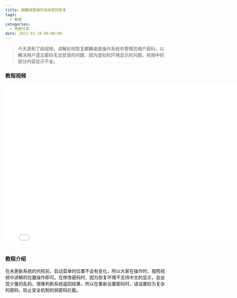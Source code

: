 ```yaml
---
title: 麒麟桌面操作系统密码恢复
tags:
  - 教程
categories:
  - 视频分享
date: 2022-03-18 00:00:00
---
```


> 今天录制了段视频，讲解如何恢复麒麟桌面操作系统中管理员用户密码，以解决用户遗忘密码无法登录的问题，因为虚拟机环境显示的问题，视频中的部分内容显示不全。

<!-- more -->

### 教程视频

<iframe src="//player.bilibili.com/player.html?aid=594517758&bvid=BV1Cq4y147By&cid=544900536&page=1" scrolling="no" border="0" frameborder="no" framespacing="0" allowfullscreen="true" width="774" height="514"> </iframe>

### 教程介绍

在未更新系统的内核前，启动菜单的位置不会有变化，所以大家在操作时，按照视频中讲解的位置操作即可。在修改密码时，因为恢复环境不支持中文的显示，会出现少量的乱码，很难判断系统返回结果，所以在重新设置密码时，请设置较为复杂的密码，防止安全机制的弱密码拦截。
